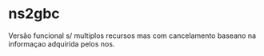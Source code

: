 ns2gbc
======

Versão funcional s/ multiplos recursos mas com cancelamento baseano na informaçao adquirida pelos nos.

